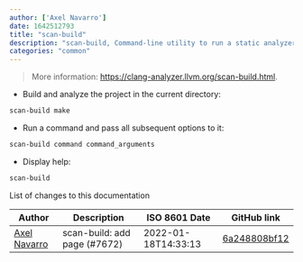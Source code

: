 ```yaml
---
author: ['Axel Navarro']
date: 1642512793
title: "scan-build"
description: "scan-build, Command-line utility to run a static analyzer over a codebase as part of performing a regular build."
categories: "common"
---
```

> More information: <https://clang-analyzer.llvm.org/scan-build.html>.

- Build and analyze the project in the current directory:

```bash
scan-build make
```

- Run a command and pass all subsequent options to it:

```bash
scan-build command command_arguments
```

- Display help:

```bash
scan-build
```
List of changes to this documentation


Author | Description | ISO 8601 Date | GitHub link
------|-----|-----|-----
[Axel Navarro](mailto:navarroaxel@gmail.com) | scan-build: add page (#7672) | 2022-01-18T14:33:13 | [6a248808bf12](https://github.com/tldr-pages/tldr/commit/6a248808bf12317dfe53036068ce19e0cacc2336)

